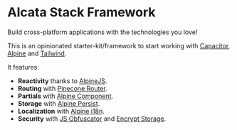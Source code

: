 # Alcata Stack Framework

Build cross-platform applications with the technologies you love!

This is an opinionated starter-kit/framework to start working with [Capacitor](https://capacitorjs.com/), [Alpine](https://alpinejs.dev/) and [Tailwind](https://tailwindcss.com/).

It features:

- **Reactivity** thanks to [AlpineJS](https://github.com/alpinejs/alpine).
- **Routing** with [Pinecone Router](https://github.com/pinecone-router/router).
- **Partials** with [Alpine Component](https://github.com/markmead/alpinejs-component).
- **Storage** with [Alpine Persist](https://alpinejs.dev/plugins/persist).
- **Localization** with [Alpine i18n](https://github.com/rehhouari/alpinejs-i18n).
- **Security** with [JS Obfuscator](https://github.com/javascript-obfuscator/javascript-obfuscator) and [Encrypt Storage](https://github.com/michelonsouza/encrypt-storage).
